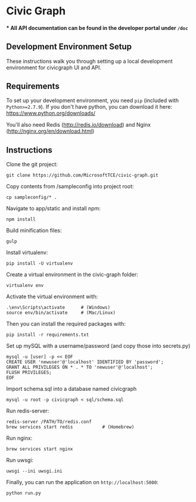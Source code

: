 # Civic Graph

#### * All API documentation can be found in the developer portal under ```/doc``` 

## Development Environment Setup

These instructions walk you through setting up a local development environment for civicgraph UI and API.

## Requirements

To set up your development environment, you need `pip` (included with `Python>=2.7.9`).
If you don't have python, you can download it here: https://www.python.org/downloads/ 

You'll also need Redis (http://redis.io/download) and Nginx (http://nginx.org/en/download.html)

## Instructions

Clone the git project:
```
git clone https://github.com/MicrosoftTCE/civic-graph.git 
```
Copy contents from /sampleconfig into project root:
```
cp sampleconfig/* .
```
Navigate to app/static and install npm:
```
npm install
```
Build minification files:
```
gulp
```
Install virtualenv:			
```
pip install -U virtualenv 
```
Create a virtual environment in the civic-graph folder:
```
virtualenv env
```
Activate the virtual environment with:
```
.\env\Scripts\activate      # (Windows)
source env/bin/activate     # (Mac/Linux)
```
Then you can install the required packages with:
```
pip install -r requirements.txt
```
Set up mySQL with a username/password (and copy those into secrets.py) 
```
mysql -u [user] -p << EOF 
CREATE USER 'newuser'@'localhost' IDENTIFIED BY 'password';
GRANT ALL PRIVILEGES ON * . * TO 'newuser'@'localhost';
FLUSH PRIVILEGES;
EOF
```
Import schema.sql into a database named civicgraph 
```
mysql -u root -p civicgraph < sql/schema.sql
```
Run redis-server:
```
redis-server /PATH/TO/redis.conf
brew services start redis		    # (Homebrew) 
```
Run nginx:
```
brew services start nginx
```
Run uwsgi:
```
uwsgi --ini uwsgi.ini
```
Finally, you can run the application on `http://localhost:5000`:
```
python run.py
```
